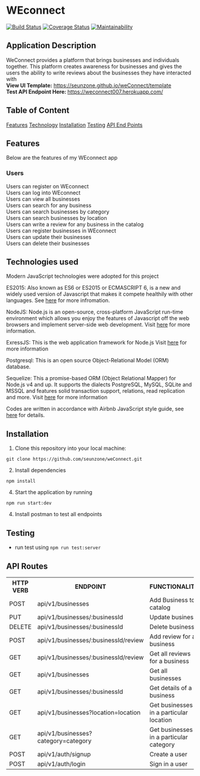 # WEconnect

[![Build Status](https://travis-ci.org/seunzone/weConnect.svg?branch=develop)](https://travis-ci.org/seunzone/weConnect) [![Coverage Status](https://coveralls.io/repos/github/seunzone/weConnect/badge.svg?branch=develop)](https://coveralls.io/github/seunzone/weConnect) [![Maintainability](https://api.codeclimate.com/v1/badges/a5a45a1da4b3a7209757/maintainability)](https://codeclimate.com/github/seunzone/weConnect/maintainability)


## Application Description
WeConnect provides a platform that brings businesses and individuals together. This platform creates awareness for businesses and gives the users the ability to write reviews about the businesses they have interacted with
 <br/><b> View UI Template:</b> https://seunzone.github.io/weConnect/template
 <br/><b> Test API Endpoint Here: </b> https://weconnect007.herokuapp.com/
## Table of Content

 [Features](#features)
 [Technology](#technology)
 [Installation](#installation)
 [Testing](#testing)
 [API End Points](#api-end-points)

## Features
Below are the features of my WEconnect app
###  Users

Users can register on WEconnect<br/>
Users can log into WEconnect<br/>
Users can view all businesses<br/>
Users can search for any business<br/>
Users can search businesses by category<br/>
Users can search businesses by location<br/>
Users can write a review for any business in the catalog<br/>
Users can register businesses in WEconnect<br/>
Users can update their businesses<br/>
Users can delete their businesses<br/>

## Technologies used

Modern JavaScript technologies were adopted for this project

ES2015: Also known as ES6 or ES2015 or ECMASCRIPT 6, is a new and widely used version of Javascript
that makes it compete healthily with other languages. See [here](https://en.wikipedia.org/wiki/ECMAScript) for more infromation.

NodeJS: Node.js is an open-source, cross-platform JavaScript run-time environment which allows you enjoy the features of Javascript off the web browsers and implement server-side web development.
Visit [here](https://nodejs.org/en/) for more information.

ExressJS: This is the web application framework for Node.js
Visit [here](https://expressjs.com) for more information

Postgresql: This is an open source Object-Relational Model (ORM) database.

Sequelize: This a promise-based ORM (Object Relational Mapper) for Node.js v4 and up. It supports the dialects PostgreSQL, MySQL, SQLite and MSSQL and features solid transaction support, relations, read replication and more.
Visit [here](https://docs.sequelizejs.com) for more information

Codes are written in accordance with Airbnb JavaScript style guide, see [here](https://github.com/airbnb/javascript) for details.

## Installation
1. Clone this repository into your local machine:
```
git clone https://github.com/seunzone/weConnect.git
```
2. Install dependencies
```
npm install
```
4. Start the application by running
```
npm run start:dev
```
4. Install postman to test all endpoints

## Testing
- run test using `npm run test:server`    

## API Routes

<table>
<tr><th>HTTP VERB</th><th>ENDPOINT</th><th>FUNCTIONALITY</th></tr>
<tr><td>POST</td> <td>api/v1/businesses</td>  <td>Add Business to catalog</td></tr>

<tr><td>PUT</td> <td>api/v1/businesses/:businessId</td>  <td>Update business</td></tr>

<tr><td>DELETE</td> <td>api/v1/businesses/:businessId</td>  <td>Delete business</td></tr>

<tr><td>POST</td> <td>api/v1/businesses/:businessId/review</td> <td>Add review for a business</td></tr>

<tr><td>GET</td> <td>api/v1/businesses/:businessId/review</td> <td>Get all reviews for a business</td></tr>

<tr><td>GET</td> <td>api/v1/businesses</td> <td>Get all businesses</td></tr>

<tr><td>GET</td> <td>api/v1/businesses/:businessId</td> <td>Get details of a business<td></tr>

<tr><td>GET</td> <td>api/v1/businesses?location=location</td> <td>Get businesses in a particular location<td></tr>

<tr><td>GET</td> <td>api/v1/businesses?category=category</td> <td>Get businesses in a particular category</td></tr>

<tr><td>POST</td> <td>api/v1/auth/signup</td> <td>Create a user</td></tr>

<tr><td>POST</td> <td>api/v1/auth/login</td> <td>Sign in a user</td></tr>
    </table>
